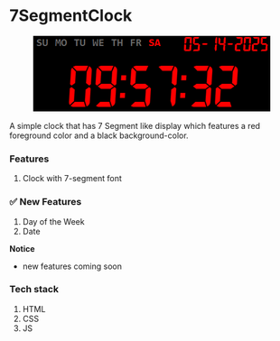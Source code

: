 # 7SegmentClock

<p align="center">
  <img src="/assets/images/rev1.png" alt="Logo" />
</p>

A simple clock that has 7 Segment like display which features a red foreground color and a black background-color.

### Features

1. Clock with 7-segment font

### ✅ New Features

1. Day of the Week
2. Date

**Notice**

- new features coming soon

### Tech stack

1. HTML
2. CSS
3. JS
